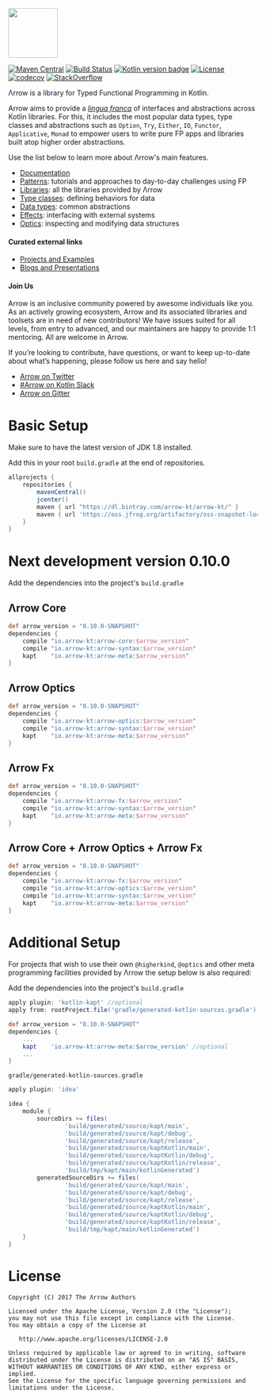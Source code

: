 <img height="100" src="https://avatars2.githubusercontent.com/u/29458023?v=4&amp;s=200" width="100">

[![Maven Central](https://maven-badges.herokuapp.com/maven-central/io.arrow-kt/arrow-core-data/badge.svg)](https://maven-badges.herokuapp.com/maven-central/io.arrow-kt/arrow-core)
[![Build Status](https://travis-ci.org/arrow-kt/arrow.svg?branch=master)](https://travis-ci.org/arrow-kt/arrow/)
[![Kotlin version badge](https://img.shields.io/badge/kotlin-1.3-blue.svg)](https://kotlinlang.org/docs/reference/whatsnew13.html)
[![License](https://img.shields.io/badge/License-Apache%202.0-blue.svg)](http://www.apache.org/licenses/LICENSE-2.0)
[![codecov](https://codecov.io/gh/arrow-kt/arrow/branch/master/graph/badge.svg)](https://codecov.io/gh/arrow-kt/arrow)
[![StackOverflow](https://img.shields.io/badge/arrow--kt-black.svg?logo=stackoverflow)]( http://stackoverflow.com/questions/tagged/arrow-kt )


Λrrow is a library for Typed Functional Programming in Kotlin.

Arrow aims to provide a [*lingua franca*](https://en.wikipedia.org/wiki/Lingua_franca) of interfaces and abstractions across Kotlin libraries.
For this, it includes the most popular data types, type classes and abstractions such as `Option`, `Try`, `Either`, `IO`, `Functor`, `Applicative`, `Monad` to empower users to write pure FP apps and libraries built atop higher order abstractions.

Use the list below to learn more about Λrrow's main features.

- [Documentation](http://arrow-kt.io)
- [Patterns](http://arrow-kt.io/docs/patterns/glossary/): tutorials and approaches to day-to-day challenges using FP
- [Libraries](http://arrow-kt.io/docs/quickstart/libraries/): all the libraries provided by Λrrow
- [Type classes](http://arrow-kt.io/docs/typeclasses/intro/): defining behaviors for data
- [Data types](http://arrow-kt.io/docs/datatypes/intro/): common abstractions
- [Effects](http://arrow-kt.io/docs/effects/io/): interfacing with external systems
- [Optics](http://arrow-kt.io/docs/optics/iso/): inspecting and modifying data structures

#### Curated external links

- [Projects and Examples](http://arrow-kt.io/docs/quickstart/projects/)
- [Blogs and Presentations](http://arrow-kt.io/docs/quickstart/blogs/)

#### Join Us

Arrow is an inclusive community powered by awesome individuals like you. As an actively growing ecosystem, Arrow and its associated libraries and toolsets are in need of new contributors! We have issues suited for all levels, from entry to advanced, and our maintainers are happy to provide 1:1 mentoring. All are welcome in Arrow.

If you’re looking to contribute, have questions, or want to keep up-to-date about what’s happening, please follow us here and say hello!

- [Arrow on Twitter](https://twitter.com/arrow_kt)
- [#Arrow on Kotlin Slack](https://kotlinlang.slack.com/)
- [Arrow on Gitter](https://gitter.im/arrow-kt/Lobby)

# Basic Setup

Make sure to have the latest version of JDK 1.8 installed.

Add this in your root `build.gradle` at the end of repositories.

```groovy
allprojects {
    repositories {
        mavenCentral()
        jcenter()
        maven { url "https://dl.bintray.com/arrow-kt/arrow-kt/" } 
        maven { url 'https://oss.jfrog.org/artifactory/oss-snapshot-local/' } // for SNAPSHOT builds
    }
}
```

# Next development version 0.10.0

Add the dependencies into the project's `build.gradle`

## Λrrow Core

```groovy
def arrow_version = "0.10.0-SNAPSHOT"
dependencies {
    compile "io.arrow-kt:arrow-core:$arrow_version"
    compile "io.arrow-kt:arrow-syntax:$arrow_version"
    kapt    "io.arrow-kt:arrow-meta:$arrow_version"
}
```

## Λrrow Optics

```groovy
def arrow_version = "0.10.0-SNAPSHOT"
dependencies {
    compile "io.arrow-kt:arrow-optics:$arrow_version"
    compile "io.arrow-kt:arrow-syntax:$arrow_version"
    kapt    "io.arrow-kt:arrow-meta:$arrow_version"
}
```

## Λrrow Fx

```groovy
def arrow_version = "0.10.0-SNAPSHOT"
dependencies {
    compile "io.arrow-kt:arrow-fx:$arrow_version"
    compile "io.arrow-kt:arrow-syntax:$arrow_version"
    kapt    "io.arrow-kt:arrow-meta:$arrow_version"
}
```

## Λrrow Core + Λrrow Optics + Λrrow Fx

```groovy
def arrow_version = "0.10.0-SNAPSHOT"
dependencies {
    compile "io.arrow-kt:arrow-fx:$arrow_version"
    compile "io.arrow-kt:arrow-optics:$arrow_version"
    compile "io.arrow-kt:arrow-syntax:$arrow_version"
    kapt    "io.arrow-kt:arrow-meta:$arrow_version"
}
```

# Additional Setup

For projects that wish to use their own `@higherkind`, `@optics` and other meta programming facilities provided by Λrrow
the setup below is also required:

Add the dependencies into the project's `build.gradle`

```groovy
apply plugin: 'kotlin-kapt' //optional
apply from: rootProject.file('gradle/generated-kotlin-sources.gradle') //only for Android projects

def arrow_version = "0.10.0-SNAPSHOT"
dependencies {
    ...
    kapt    'io.arrow-kt:arrow-meta:$arrow_version' //optional
    ...
}
```

`gradle/generated-kotlin-sources.gradle`
```groovy
apply plugin: 'idea'

idea {
    module {
        sourceDirs += files(
                'build/generated/source/kapt/main',
                'build/generated/source/kapt/debug',
                'build/generated/source/kapt/release',
                'build/generated/source/kaptKotlin/main',
                'build/generated/source/kaptKotlin/debug',
                'build/generated/source/kaptKotlin/release',
                'build/tmp/kapt/main/kotlinGenerated')
        generatedSourceDirs += files(
                'build/generated/source/kapt/main',
                'build/generated/source/kapt/debug',
                'build/generated/source/kapt/release',
                'build/generated/source/kaptKotlin/main',
                'build/generated/source/kaptKotlin/debug',
                'build/generated/source/kaptKotlin/release',
                'build/tmp/kapt/main/kotlinGenerated')
    }
}
```

# License

    Copyright (C) 2017 The Λrrow Authors

    Licensed under the Apache License, Version 2.0 (the "License");
    you may not use this file except in compliance with the License.
    You may obtain a copy of the License at

       http://www.apache.org/licenses/LICENSE-2.0

    Unless required by applicable law or agreed to in writing, software
    distributed under the License is distributed on an "AS IS" BASIS,
    WITHOUT WARRANTIES OR CONDITIONS OF ANY KIND, either express or implied.
    See the License for the specific language governing permissions and
    limitations under the License.
